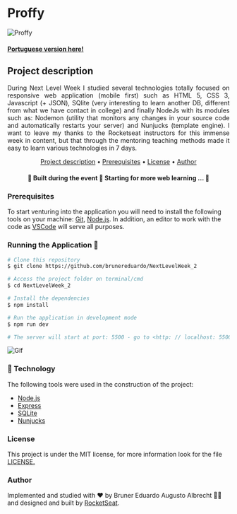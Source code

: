 # Proffy 

![Proffy](https://github.com/brunereduardo/NextLevelWeek_2/blob/master/public/images/proffy.png)

#### [Portuguese version here!](https://github.com/brunereduardo/NextLevelWeek_2/blob/master/public/README.md)

## Project description
<p align="justify">During Next Level Week I studied several technologies totally focused on responsive web application (mobile first) such as HTML 5, CSS 3, Javascript (+ JSON), SQlite (very interesting to learn another DB, different from what we have contact in college) and finally NodeJs with its modules such as: Nodemon (utility that monitors any changes in your source code and automatically restarts your server) and Nunjucks (template engine).
I want to leave my thanks to the Rocketseat instructors for this immense week in content, but that through the mentoring teaching methods made it easy to learn various technologies in 7 days.</p>


<p align="center">
<a href="#Descrição-do-Projeto">Project description</a> •  
<a href="#Pré-requisitos">Prerequisites</a> •	
<a href="#License">License</a> • 
<a href="#Author">Author</a>
</p>

<h4 align="center"> 
	🚧  Built during the event 🚧 Starting for more web learning ... 🚀
</h4>

### Prerequisites

To start venturing into the application you will need to install the following tools on your machine:
[Git](https://git-scm.com), [Node.js](https://nodejs.org/en/). 
In addition, an editor to work with the code as [VSCode](https://code.visualstudio.com/) will serve all purposes.

### Running the Application 🎲

```bash
# Clone this repository
$ git clone https://github.com/brunereduardo/NextLevelWeek_2

# Access the project folder on terminal/cmd
$ cd NextLevelWeek_2

# Install the dependencies
$ npm install

# Run the application in development mode
$ npm run dev

# The server will start at port: 5500 - go to <http: // localhost: 5500>
```
![Gif](https://github.com/brunereduardo/NextLevelWeek_2/blob/master/public/ezgif.com-gif-maker.gif)

### 🚀 Technology

The following tools were used in the construction of the project:

- [Node.js](https://nodejs.org/en/)
- [Express](https://expressjs.com/pt-br/)
- [SQLite](https://www.sqlite.org/index.html)
- [Nunjucks](https://mozilla.github.io/nunjucks/)

### License

<p>This project is under the MIT license, for more information look for the file <a href = "https://github.com/brunereduardo/NextLevelWeek_2/blob/master/LICENSE">LICENSE.</a></p>

### Author
Implemented and studied with ❤️ by Bruner Eduardo Augusto Albrecht 👋🏽 and designed and built by [RocketSeat](https://github.com/rocketseat-education).
